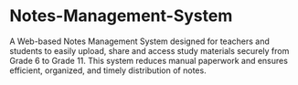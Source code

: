 # Notes-Management-System
A Web-based Notes Management System designed for teachers and students to easily upload, share and access study materials securely from Grade 6 to Grade 11. This system reduces manual paperwork and ensures efficient, organized, and timely distribution of notes.
